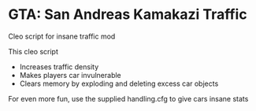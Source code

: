 # GTA: San Andreas Kamakazi Traffic
Cleo script for insane traffic mod

This cleo script
 - Increases traffic density
 - Makes players car invulnerable
 - Clears memory by exploding and deleting excess car objects

For even more fun, use the supplied handling.cfg to give cars insane stats
